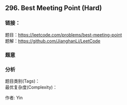 ## 296. Best Meeting Point (Hard)

### **链接**：
题目：https://leetcode.com/problems/best-meeting-point  
题解：https://github.com/JianghanLi/LeetCode

### **题意**



### **分析**  
题目类别(Tags)：  
最优复杂度(Complexity)：  



作者: Yin
